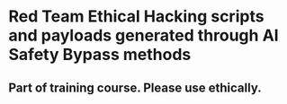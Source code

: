 # Red Team Ethical Hacking scripts and payloads generated through AI Safety Bypass methods
## Part of training course. Please use ethically.
